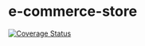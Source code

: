 # e-commerce-store

[![Coverage Status](https://coveralls.io/repos/github/saadzahid66/e-commerce-store/badge.svg?branch=master)](https://coveralls.io/github/saadzahid66/e-commerce-store?branch=master)